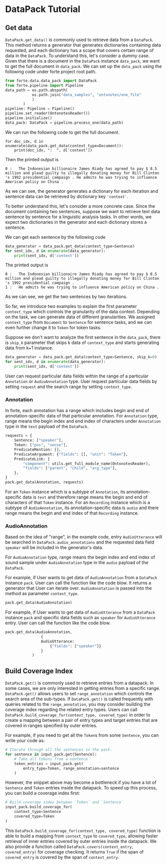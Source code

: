 # DataPack Tutorial

## Get data
`DataPack.get_data()` is commonly used to retrieve data from a `DataPack`. This method returns a generator that generates dictionaries containing data requested, and each dictionary has a scope that covers certain range of data in the `DataPack`.
To understand this, let's consider a dummy case.  Given that there is a document in the `DataPack` instance `data_pack`, we want to get the full document in `data_pack`.
We can set up the `data_pack` using the following code under forte project root path.
```python
from forte.data.data_pack import DataPack
from forte.pipeline import Pipeline
data_path = os.path.abspath(
            os.path.join("data_samples", "ontonotes/one_file"
            )
        )
pipeline: Pipeline = Pipeline()
pipeline.set_reader(OntonotesReader())
pipeline.initialize()
data_pack: DataPack = pipeline.process_one(data_path)
```


We can run the following code to get the full document.
```
for doc_idx, d in enumerate(data_pack.get_data(context_type=Document)):
    print(doc_idx, ":  ", d['context'])
```
Then the printed output is 
```
0 :   The Indonesian billionaire James Riady has agreed to pay $ 8.5 million and plead guilty to illegally donating money for Bill Clinton 's 1992 presidential campaign . He admits he was trying to influence American policy on China .
```
As we can see, the generator generates a dictionary for each iteration and sentence data can be retrieved by dictionary key `'context'`.

To better understand this, let's consider a more concrete case. Since the document containing two sentences, suppose we want to retrieve text data sentence by sentence for a linguistic analysis tasks. In other words, we expect two dictionaries in the generator and each dictionary stores a sentence.

We can get each sentence by the following code
```python
data_generator = data_pack.get_data(context_type=Sentence)
for sent_idx, d in enumerate(data_generator):
    print(sent_idx, d['context'])
```
The printed output is 
```
0 :   The Indonesian billionaire James Riady has agreed to pay $ 8.5 million and plead guilty to illegally donating money for Bill Clinton 's 1992 presidential campaign .
1 :   He admits he was trying to influence American policy on China .
```
As we can see, we get the two sentences by two iterations.

So far, we introduce two examples to explain the first parameter `context_type` which controls the granularity of the data context. Depending on the task, we can generate data of different granularities. We assigned `context_type` from `Document` to `Sentence` for sentence tasks, and we can even further change it to `Token` for token tasks.

Suppose we don't want to analyze the first sentence in the `data_pack`, there is `skip_k` parameter that skips k data of `context_type` and starts generating data from k+1 instance.

```python
data_generator = data_pack.get_data(context_type=Sentence, skip_k=0)
for sent_idx, d in enumerate(data_generator):
    print(sent_idx, d['context'])
```



 User can request particular data fields within the range of a particular `Annotation` or `AudioAnnotation` type. User request particular data fields by setting `request` and the search range by setting `context_type`.

### Annotation
In forte, each annotation has a range which includes begin and end of annotation-specific data of that particular annotation. For `Annotation` type, range means the begin index and end index of characters under `Annotation` type in the `text` payload of the `DataPack`.
```python
requests = {
    Sentence: ["speaker"],
    Token: ["pos", "sense"],
    PredicateMention: [],
    PredicateArgument: {"fields": [], "unit": "Token"},
    PredicateLink: {
        "component": utils.get_full_module_name(OntonotesReader),
        "fields": ["parent", "child", "arg_type"],
    },
}
pack.get_data(Annotation, requests)
```

 For an `Token` instance which is a subtype of `Annotation`, its annotation-specific data is `text` and therefore range means the begin and end of characters of that `Token` instance. For an `Recording` instance which is a subtype of `AudioAnnotation`, its annotation-specific data is `audio` and there range means the begin and end index of that `Recording` instance.





### AudioAnnotation
Based on the idea of "range", in the example code, entry `AudioUtterance` will be searched in `DataPack.audio_annotations` and the requested data field `speaker` will be included in the generator's data.

For `AudioAnnotation` type, range means the begin index and end index of sound sample under `AudioAnnotation` type in the `audio` payload of the `DataPack`. 

For example, if User wants to get data of `AudioAnnotation` from a `DataPack` instance `pack`. User can call the function like the code blow. It returns a generator that User can iterate over.
`AudioAnnotation` is passed into the method as parameter `context_type`.
```python
pack.get_data(AudioAnnotation)
```

For example, if User wants to get data of `AudioUtterance` from a `DataPack` instance `pack` and specific data fields such as `speaker` for `AudioUtterance` entry. User can call the function like the code blow.

```python
pack.get_data(AudioAnnotation,
                {
                AudioUtterance:
                    {"fields": ["speaker"]}
                }
            )
```


## Build Coverage Index
`DataPack.get()` is commonly used to retrieve entries from a datapack. In some cases, we are only interested in getting entries from a specific range. `DataPack.get()` allows users to set `range_annotation` which controls the search area of the sub-types. If `DataPack.get()` is called frequently with queries related to the `range_annotation`, you may consider building the coverage index regarding the related entry types. Users can call `DataPack.build_coverage_for(context_type, covered_type)` in order to create a mapping between a pair of entry types and target entries that are covered in ranges specified by outer entries.

For example, if you need to get all the `Token`s from some `Sentence`, you can write your code as:
```python
# Iterate through all the sentences in the pack.
for sentence in input_pack.get(Sentence):
    # Take all tokens from a sentence
    token_entries = input_pack.get(
        entry_type=Token, range_annotation=sentence
    )
```
However, the snippet above may become a bottleneck if you have a lot of `Sentence` and `Token` entries inside the datapack. To speed up this process, you can build a coverage index first:
```python
# Build coverage index between `Token` and `Sentence`
input_pack.build_coverage_for(
    context_type=Sentence
    covered_type=Token
)
```
This `DataPack.build_coverage_for(context_type, covered_type)` function is able to build a mapping from `context_type` to `covered_type`, allowing faster retrieval of inner entries covered by outer entries inside the datapack.
We also provide a function called `DataPack.covers(context_entry, covered_entry)` for coverage checking. It returns `True` if the span of `covered_entry` is covered by the span of `context_entry`.
